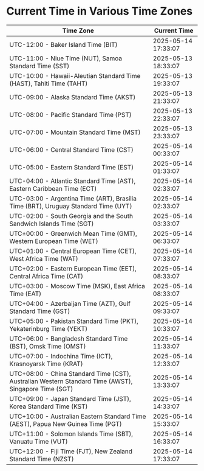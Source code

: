 # Current Time in Various Time Zones

| Time Zone | Current Time |
|-----------|--------------|
| UTC-12:00 - Baker Island Time (BIT) | 2025-05-14 17:33:07 |
| UTC-11:00 - Niue Time (NUT), Samoa Standard Time (SST) | 2025-05-13 18:33:07 |
| UTC-10:00 - Hawaii-Aleutian Standard Time (HAST), Tahiti Time (TAHT) | 2025-05-13 19:33:07 |
| UTC-09:00 - Alaska Standard Time (AKST) | 2025-05-13 21:33:07 |
| UTC-08:00 - Pacific Standard Time (PST) | 2025-05-13 22:33:07 |
| UTC-07:00 - Mountain Standard Time (MST) | 2025-05-13 23:33:07 |
| UTC-06:00 - Central Standard Time (CST) | 2025-05-14 00:33:07 |
| UTC-05:00 - Eastern Standard Time (EST) | 2025-05-14 01:33:07 |
| UTC-04:00 - Atlantic Standard Time (AST), Eastern Caribbean Time (ECT) | 2025-05-14 02:33:07 |
| UTC-03:00 - Argentina Time (ART), Brasília Time (BRT), Uruguay Standard Time (UYT) | 2025-05-14 02:33:07 |
| UTC-02:00 - South Georgia and the South Sandwich Islands Time (SGT) | 2025-05-14 03:33:07 |
| UTC±00:00 - Greenwich Mean Time (GMT), Western European Time (WET) | 2025-05-14 06:33:07 |
| UTC+01:00 - Central European Time (CET), West Africa Time (WAT) | 2025-05-14 07:33:07 |
| UTC+02:00 - Eastern European Time (EET), Central Africa Time (CAT) | 2025-05-14 08:33:07 |
| UTC+03:00 - Moscow Time (MSK), East Africa Time (EAT) | 2025-05-14 08:33:07 |
| UTC+04:00 - Azerbaijan Time (AZT), Gulf Standard Time (GST) | 2025-05-14 09:33:07 |
| UTC+05:00 - Pakistan Standard Time (PKT), Yekaterinburg Time (YEKT) | 2025-05-14 10:33:07 |
| UTC+06:00 - Bangladesh Standard Time (BST), Omsk Time (OMST) | 2025-05-14 11:33:07 |
| UTC+07:00 - Indochina Time (ICT), Krasnoyarsk Time (KRAT) | 2025-05-14 12:33:07 |
| UTC+08:00 - China Standard Time (CST), Australian Western Standard Time (AWST), Singapore Time (SGT) | 2025-05-14 13:33:07 |
| UTC+09:00 - Japan Standard Time (JST), Korea Standard Time (KST) | 2025-05-14 14:33:07 |
| UTC+10:00 - Australian Eastern Standard Time (AEST), Papua New Guinea Time (PGT) | 2025-05-14 15:33:07 |
| UTC+11:00 - Solomon Islands Time (SBT), Vanuatu Time (VUT) | 2025-05-14 16:33:07 |
| UTC+12:00 - Fiji Time (FJT), New Zealand Standard Time (NZST) | 2025-05-14 17:33:07 |
